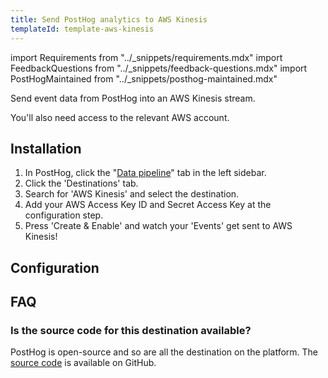 ```yaml
---
title: Send PostHog analytics to AWS Kinesis
templateId: template-aws-kinesis
---
```


import Requirements from "../_snippets/requirements.mdx"
import FeedbackQuestions from "../_snippets/feedback-questions.mdx"
import PostHogMaintained from "../_snippets/posthog-maintained.mdx"

Send event data from PostHog into an AWS Kinesis stream.

<Requirements />

You'll also need access to the relevant AWS account.

## Installation

1. In PostHog, click the "[Data pipeline](https://us.posthog.com/pipeline/overview)" tab in the left sidebar.
2. Click the 'Destinations' tab.
3. Search for 'AWS Kinesis' and select the destination.
4. Add your AWS Access Key ID and Secret Access Key at the configuration step.
5. Press 'Create & Enable' and watch your 'Events' get sent to AWS Kinesis!

<HideOnCDPIndex>

## Configuration

<TemplateParameters />

## FAQ

### Is the source code for this destination available?

PostHog is open-source and so are all the destination on the platform. The [source code](https://github.com/PostHog/posthog/blob/master/posthog/cdp/templates/aws_kinesis/template_aws_kinesis.py) is available on GitHub.

<PostHogMaintained />

<FeedbackQuestions />

</HideOnCDPIndex>